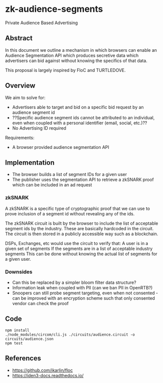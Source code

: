 # zk-audience-segments
Private Audience Based Advertising

## Abstract
In this document we outline a mechanism in which browsers can enable an Audience Segmentation API which produces secretive data which advertisers can bid against without knowing the specifics of that data.

This proposal is largely inspired by FloC and TURTLEDOVE.

## Overview
We aim to solve for:
* Advertisers able to target and bid on a specific bid request by an audience segment id
* ??Specific audience segment ids cannot be attributed to an individual, even when coupled with a personal identifier (email, social, etc.)??
* No Advertising ID required

Requirements:
* A browser provided audience segmentation API

## Implementation
* The browser builds a list of segment IDs for a given user
* The publisher uses the segmentation API to retrieve a zkSNARK proof which can be included in an ad request

### zkSNARK
A zkSNARK is a specific type of cryptographic proof that we can use to prove inclusion of a segment id without revealing any of the ids.

The zkSNARK circuit is built by the browser to include the list of acceptable segment ids by the industry. These are basically hardcoded in the circuit. The circuit is then stored in a publicly accessible way such as a blockchain.

DSPs, Exchanges, etc would use the circuit to verify that:
A user is in a given set of segments
If the segments are in a list of acceptable industry segments
This can be done without knowing the actual list of segments for a given user.

### Downsides
* Can this be replaced by a simpler bloom filter data structure?
* Information leak when coupled with PII (can we ban PII in OpenRTB?)
* Snoopers can still probe segment targeting, even when not consented - can be improved with an encryption scheme such that only consented vendor can check the proof

## Code

```
npm install
./node_modules/circom/cli.js ./circuits/audience.circuit -o circuits/audience.json
npm test
```

## References
* https://github.com/jkarlin/floc
* https://iden3-docs.readthedocs.io/
